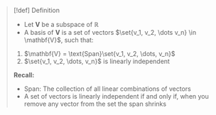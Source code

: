 >[!def] Definition
>- Let $\mathbf{V}$ be a subspace of $\mathbb{R}$
>- A basis of $\mathbf{V}$ is a set of vectors $\set{v_1, v_2, \dots v_n} \in \mathbf{V}$, such that:
>1. $\mathbf{V}  = \text{Span}\set{v_1, v_2, \dots, v_n}$
>2. $\set{v_1, v_2, \dots, v_n}$ is linearly independent 
>
>**Recall:**
>- Span: The collection of all linear combinations of vectors
>- A set of vectors is linearly independent if and only if, when you remove any vector from the set the span shrinks
